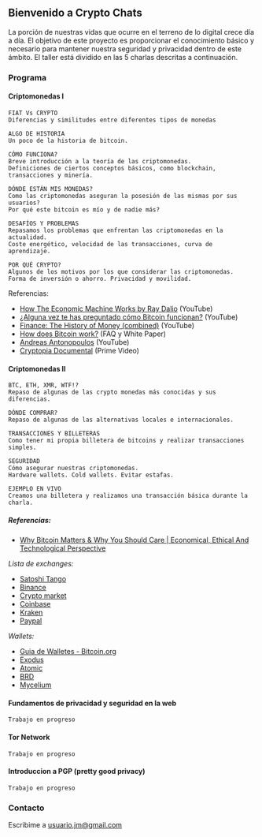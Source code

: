 
## Bienvenido a Crypto Chats
La porción de nuestras vidas que ocurre en el terreno de lo digital crece día a día. El objetivo de este proyecto es proporcionar el conocimiento básico y necesario para mantener nuestra seguridad y privacidad dentro de este ámbito. El taller está dividido en las 5 charlas descritas a continuación.

### Programa
#### Criptomonedas I
```
FIAT Vs CRYPTO
Diferencias y similitudes entre diferentes tipos de monedas

ALGO DE HISTORIA
Un poco de la historia de bitcoin.

CÓMO FUNCIONA?
Breve introducción a la teoría de las criptomonedas.
Definiciones de ciertos conceptos básicos, como blockchain, transacciones y minería.

DÓNDE ESTÁN MIS MONEDAS?
Como las criptomonedas aseguran la posesión de las mismas por sus usuarios?
Por qué este bitcoin es mío y de nadie más?

DESAFÍOS Y PROBLEMAS
Repasamos los problemas que enfrentan las criptomonedas en la actualidad.
Coste energético, velocidad de las transacciones, curva de aprendizaje.

POR QUÉ CRYPTO?
Algunos de los motivos por los que considerar las criptomonedas.
Forma de inversión o ahorro. Privacidad y movilidad.
```

Referencias: 
- [How The Economic Machine Works by Ray Dalio](https://www.youtube.com/watch?v=PHe0bXAIuk0) (YouTube)
- [¿Alguna vez te has preguntado cómo Bitcoin funcionan?](https://www.youtube.com/watch?v=bBC-nXj3Ng4) (YouTube)
- [Finance: The History of Money (combined)](https://www.youtube.com/watch?v=YCN2aTlocOw&t=507s) (YouTube)
- [How does Bitcoin work?](https://bitcoin.org/en/how-it-works) (FAQ y White Paper)
- [Andreas Antonopoulos](https://www.youtube.com/c/aantonop) (YouTube)
- [Cryptopia Documental](https://www.youtube.com/watch?v=dgjwepAeRu4) (Prime Video)

#### Criptomonedas II
```
BTC, ETH, XMR, WTF!?
Repaso de algunas de las crypto monedas más conocidas y sus diferencias.

DÓNDE COMPRAR?
Repaso de algunas de las alternativas locales e internacionales.

TRANSACCIONES Y BILLETERAS
Como tener mi propia billetera de bitcoins y realizar transacciones simples.

SEGURIDAD
Cómo asegurar nuestras criptomonedas.
Hardware wallets. Cold wallets. Evitar estafas.

EJEMPLO EN VIVO
Creamos una billetera y realizamos una transacción básica durante la charla.
```
##### Referencias:
- [Why Bitcoin Matters & Why You Should Care | Economical, Ethical And Technological Perspective](https://www.youtube.com/watch?v=Ai5z2T4WhWg)

*Lista de exchanges:*
- [Satoshi Tango](https://www.satoshitango.com)
- [Binance](https://www.binance.com/)
- [Crypto market](https://www.cryptomkt.com)
- [Coinbase](https://www.coinbase.com)
- [Kraken](https://www.kraken.com)
- [Paypal](https://www.paypal.com)

*Wallets:*
- [Guia de Walletes - Bitcoin.org](https://bitcoin.org/en/choose-your-wallet?step=1)
- [Exodus](https://www.exodus.io)
- [Atomic](https://atomicwallet.io)
- [BRD](https://brd.com)
- [Mycelium](https://wallet.mycelium.com)


#### Fundamentos de privacidad y seguridad en la web
```
Trabajo en progreso
```

#### Tor Network
```
Trabajo en progreso
```

#### Introduccion a PGP (pretty good privacy)
```
Trabajo en progreso
```


### Contacto
Escribime a <a href="mailto:usuario.jm@gmail.com">usuario.jm@gmail.com<a/>
